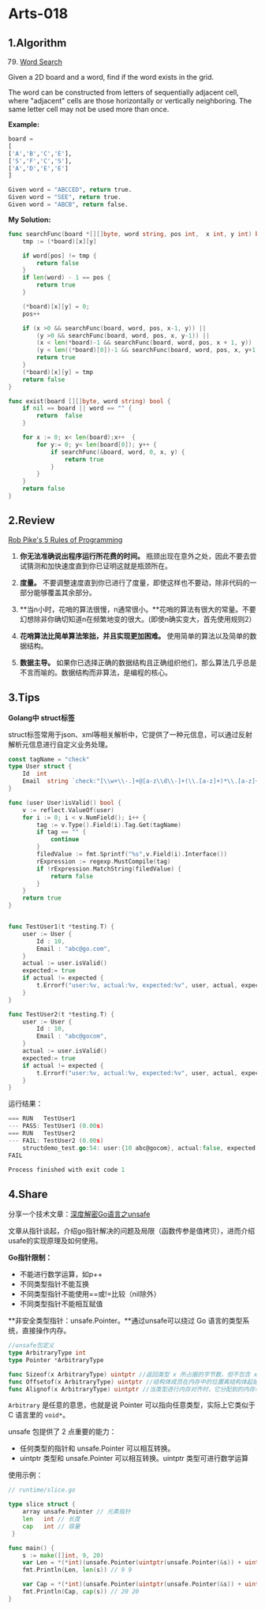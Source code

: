 # Arts-018

## 1.Algorithm

79. [Word Search](https://leetcode.com/problems/word-search/)

Given a 2D board and a word, find if the word exists in the grid.

The word can be constructed from letters of sequentially adjacent cell, where "adjacent" cells are those horizontally or vertically neighboring. The same letter cell may not be used more than once.

**Example:**

```python
board =
[
['A','B','C','E'],
['S','F','C','S'],
['A','D','E','E']
]

Given word = "ABCCED", return true.
Given word = "SEE", return true.
Given word = "ABCB", return false.
```



**My Solution:**

```go
func searchFunc(board *[][]byte, word string, pos int,  x int, y int) bool {
	tmp := (*board)[x][y]

	if word[pos] != tmp {
		return false
	}
	if len(word) - 1 == pos {
		return true
	}

	(*board)[x][y] = 0;
	pos++

	if (x >0 && searchFunc(board, word, pos, x-1, y)) ||
		(y >0 && searchFunc(board, word, pos, x, y-1)) ||
		(x < len(*board)-1 && searchFunc(board, word, pos, x + 1, y)) ||
		(y < len((*board)[0])-1 && searchFunc(board, word, pos, x, y+1)) {
		return true
	}
	(*board)[x][y] = tmp
	return false
}

func exist(board [][]byte, word string) bool {
	if nil == board || word == "" {
		return  false
	}

	for x := 0; x< len(board);x++  {
		for y:= 0; y< len(board[0]); y++ {
			if searchFunc(&board, word, 0, x, y) {
				return true
			}
		}
	}
	return false
}

```



## 2.Review

[Rob Pike's 5 Rules of Programming](https://blog.codonomics.com/2017/09/rob-pikes-5-rules-of-programming.html)

1. **你无法准确说出程序运行所花费的时间。** 瓶颈出现在意外之处，因此不要去尝试猜测和加快速度直到你已证明这就是瓶颈所在。

2. **度量。** 不要调整速度直到你已进行了度量，即使这样也不要动，除非代码的一部分能够覆盖其余部分。

3. **当n小时，花哨的算法很慢，n通常很小。**花哨的算法有很大的常量。不要幻想除非你确切知道n在频繁地变的很大。(即使n确实变大，首先使用规则2）

4. **花哨算法比简单算法笨拙，并且实现更加困难。** 使用简单的算法以及简单的数据结构。

5. **数据主导。** 如果你已选择正确的数据结构且正确组织他们，那么算法几乎总是不言而喻的。数据结构而非算法，是编程的核心。



## 3.Tips

**Golang中 struct标签**

struct标签常用于json、xml等相关解析中，它提供了一种元信息，可以通过反射解析元信息进行自定义业务处理。

```go
const tagName = "check"
type User struct {
	Id  int
	Email  string `check:"[\\w+\\-.]+@[a-z\\d\\-]+(\\.[a-z]+)*\\.[a-z]+"`
}

func (user User)isValid() bool {
	v := reflect.ValueOf(user)
	for i := 0; i < v.NumField(); i++ {
		tag := v.Type().Field(i).Tag.Get(tagName)
		if tag == "" {
			continue
		}
		filedValue := fmt.Sprintf("%s",v.Field(i).Interface())
		rExpression := regexp.MustCompile(tag)
		if !rExpression.MatchString(filedValue) {
			return false
		}
	}
	return true
}


func TestUser1(t *testing.T) {
	user := User {
		Id : 10,
		Email : "abc@go.com",
	}
	actual := user.isValid()
	expected:= true
	if actual != expected {
		t.Errorf("user:%v, actual:%v, expected:%v", user, actual, expected)
	}
}

func TestUser2(t *testing.T) {
	user := User {
		Id : 10,
		Email : "abc@gocom",
	}
	actual := user.isValid()
	expected:= true
	if actual != expected {
		t.Errorf("user:%v, actual:%v, expected:%v", user, actual, expected)
	}
}
```
运行结果：

```go
=== RUN   TestUser1
--- PASS: TestUser1 (0.00s)
=== RUN   TestUser2
--- FAIL: TestUser2 (0.00s)
    structdemo_test.go:54: user:{10 abc@gocom}, actual:false, expected:true
FAIL

Process finished with exit code 1
```

 


## 4.Share

分享一个技术文章：[深度解密Go语言之unsafe](https://www.cnblogs.com/qcrao-2018/p/10964692.html)

文章从指针谈起，介绍go指针解决的问题及局限（函数传参是值拷贝），进而介绍usafe的实现原理及如何使用。

**Go指针限制：**

- 不能进行数学运算，如p++
- 不同类型指针不能互换
- 不同类型指针不能使用==或!=比较（nil除外）
- 不同类型指针不能相互赋值



**非安全类型指针：unsafe.Pointer。**通过unsafe可以绕过 Go 语言的类型系统，直接操作内存。

```go
//unsafe包定义
type ArbitraryType int 
type Pointer *ArbitraryType

func Sizeof(x ArbitraryType) uintptr //返回类型 x 所占据的字节数，但不包含 x 所指向的内容的大小。
func Offsetof(x ArbitraryType) uintptr //结构体成员在内存中的位置离结构体起始处的字节数
func Alignof(x ArbitraryType) uintptr //当类型进行内存对齐时，它分配到的内存地址能整除 m。
```

`Arbitrary` 是任意的意思，也就是说 Pointer 可以指向任意类型，实际上它类似于 C 语言里的 `void*`。

unsafe 包提供了 2 点重要的能力：

- 任何类型的指针和 unsafe.Pointer 可以相互转换。
- uintptr 类型和 unsafe.Pointer 可以相互转换。uintptr 类型可进行数学运算



使用示例：

```go
// runtime/slice.go 

type slice struct {    
	array unsafe.Pointer // 元素指针    
	len   int // 长度     
	cap   int // 容量
 }

func main() {
    s := make([]int, 9, 20)
    var Len = *(*int)(unsafe.Pointer(uintptr(unsafe.Pointer(&s)) + uintptr(8)))
    fmt.Println(Len, len(s)) // 9 9

    var Cap = *(*int)(unsafe.Pointer(uintptr(unsafe.Pointer(&s)) + uintptr(16)))
    fmt.Println(Cap, cap(s)) // 20 20
}
```

